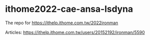 # ithome2022-cae-ansa-lsdyna
The repo for https://ithelp.ithome.com.tw/2022ironman

Articles: https://ithelp.ithome.com.tw/users/20152192/ironman/5590
